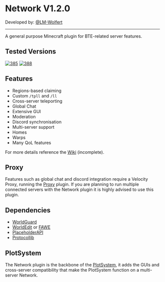 # Network V1.2.0
Developed by: [@LM-Wolfert](https://www.github.com/LM-Wolfert)
___
A general purpose Minecraft plugin for BTE-related server features.
## Tested Versions
[![385](https://img.shields.io/badge/Paper-1.18.2%20%23385-green)](https://api.papermc.io/v2/projects/paper/versions/1.18.2/builds/385/downloads/paper-1.18.2-385.jar)
[![388](https://img.shields.io/badge/Paper-1.18.2%20%23388-green)](https://api.papermc.io/v2/projects/paper/versions/1.18.2/builds/388/downloads/paper-1.18.2-388.jar)
## Features
- Regions-based claiming
- Custom `/tpll` and `/ll`
- Cross-server teleporting
- Global Chat
- Extensive GUI
- Moderation
- Discord synchronisation 
- Multi-server support
- Homes
- Warps   
- Many QoL features  
<!-- end of the list -->
For more details reference the [Wiki](https://github.com/BTEUK/Network/wiki) (incomplete).
## Proxy
Features such as global chat and discord integration require a Velocity Proxy, running the [Proxy](https://github.com/BTEUK/Proxy) plugin. If you are planning to run multiple connected servers with the Network plugin it is highly advised to use this plugin.
## Dependencies
- [WorldGuard](https://enginehub.org/worldguard)
- [WorldEdit](https://enginehub.org/worldedit) or [FAWE](https://www.spigotmc.org/resources/fastasyncworldedit.13932/)
- [PlaceholderAPI](https://www.spigotmc.org/resources/placeholderapi.6245/)
- [Protocollib](https://www.spigotmc.org/resources/protocollib.1997/)
## PlotSystem
The Network plugin is the backbone of the [PlotSystem](https://github.com/BTEUK/Network), it adds the GUIs and cross-server compatibility that make the PlotSystem function on a multi-server Network.
